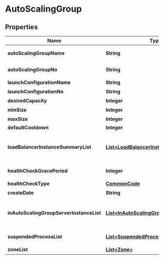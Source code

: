
# AutoScalingGroup

## Properties
Name | Type | Description | Notes
------------ | ------------- | ------------- | -------------
**autoScalingGroupName** | **String** | 오토스케일링그룹명 |  [optional]
**autoScalingGroupNo** | **String** | 오토스케일링그룹번호 |  [optional]
**launchConfigurationName** | **String** | 론치설정명 |  [optional]
**launchConfigurationNo** | **String** | 론치설정번호 |  [optional]
**desiredCapacity** | **Integer** | 기대능력치 |  [optional]
**minSize** | **Integer** | 최소사이즈 |  [optional]
**maxSize** | **Integer** | 최대사이즈 |  [optional]
**defaultCooldown** | **Integer** |  |  [optional]
**loadBalancerInstanceSummaryList** | [**List&lt;LoadBalancerInstanceSummary&gt;**](LoadBalancerInstanceSummary.md) | 로드밸런서인스턴스Summary리스트 |  [optional]
**healthCheckGracePeriod** | **Integer** | 헬스체크보류기간 |  [optional]
**healthCheckType** | [**CommonCode**](CommonCode.md) | 헬스체크유형 |  [optional]
**createDate** | **String** | 생성일시 |  [optional]
**inAutoScalingGroupServerInstanceList** | [**List&lt;InAutoScalingGroupServerInstance&gt;**](InAutoScalingGroupServerInstance.md) | 오토스케일링그룹에속한서버인스턴스리스트 |  [optional]
**suspendedProcessList** | [**List&lt;SuspendedProcess&gt;**](SuspendedProcess.md) | 보류된프로세스리스트 |  [optional]
**zoneList** | [**List&lt;Zone&gt;**](Zone.md) | ZONE리스트 |  [optional]



